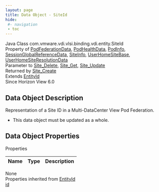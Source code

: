 ```yaml
---
layout: page
title: Data Object - SiteId
hide:
 #- navigation
 - toc
---
```


  
  
  



Java Class
    com.vmware.vdi.vlsi.binding.vdi.entity.SiteId  
Property of
     [PodFederationData](vdi.federation.PodFederation.PodFederationData.md#field_detail), [PodHealthData](vdi.health.PodHealth.PodHealthData.md#field_detail), [PodInfo](vdi.federation.Pod.PodInfo.md#field_detail), [SessionGlobalReferenceData](vdi.users.Session.SessionGlobalReferenceData.md#field_detail), [SiteInfo](vdi.federation.Site.SiteInfo.md#field_detail), [UserHomeSiteBase](vdi.federation.UserHomeSite.UserHomeSiteBase.md#field_detail), [UserHomeSiteResolutionData](vdi.federation.UserHomeSite.UserHomeSiteResolutionData.md#field_detail)  
Parameter to
     [Site_Delete](vdi.federation.Site.md#delete), [Site_Get](vdi.federation.Site.md#get), [Site_Update](vdi.federation.Site.md#update)  
Returned by
     [Site_Create](vdi.federation.Site.md#create)  
Extends
     [EntityId](vdi.EntityId.md)  
Since 
    Horizon View 6.0

## Data Object Description 

Representation of a Site ID in a Multi-DataCenter View Pod Federation. 

  * This data object must be updated as a whole.



## Data Object Properties

Properties

Name |  Type |  Description   
---|---|---  
None  
Properties inherited from [EntityId](vdi.EntityId.md)  
[id](vdi.EntityId.md#id)  
  
  

  
  

